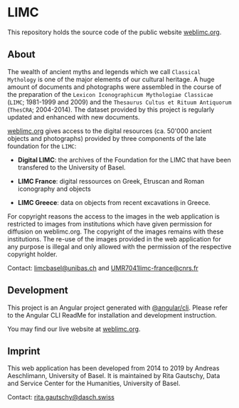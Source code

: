 # LIMC

This repository holds the source code of the public website [weblimc.org](http://www.weblimc.org).

## About

The wealth of ancient myths and legends which we call `Classical Mythology` is one of the major elements of our cultural heritage. 
A huge amount of documents and photographs were assembled in the course of the preparation of the `Lexicon Iconographicum Mythologiae Classicae` (`LIMC`; 1981-1999 and 2009) and the `Thesaurus Cultus et Rituum Antiquorum` (`ThesCRA`; 2004-2014). 
The dataset provided by this project is regularly updated and enhanced with new documents.

[weblimc.org](http://www.weblimc.org) gives access to the digital resources (ca. 50'000 ancient objects and photographs) provided by three components of the late foundation for the `LIMC`:

- **Digital LIMC**: the archives of the Foundation for the LIMC that have been transfered to the University of Basel.

- **LIMC France**: digital ressources on Greek, Etruscan and Roman iconography and objects

- **LIMC Greece**: data on objects from recent excavations in Greece.

For copyright reasons the access to the images in the web application is restricted to images from institutions which have given permission for diffusion on weblimc.org. 
The copyright of the images remains with these institutions. 
The re-use of the images provided in the web application for any purpose is illegal and only allowed with the permission of the respective copyright holder.

Contact: limcbasel@unibas.ch and UMR7041limc-france@cnrs.fr 

## Development

This project is an Angular project generated with [@angular/cli](https://github.com/angular/angular-cli). 
Please refer to the Angular CLI ReadMe for installation and development instruction.

You may find our live website at [weblimc.org](http://www.weblimc.org).

## Imprint

This web application has been developed from 2014 to 2019 by Andreas Aeschlimann, University of Basel.
It is maintained by Rita Gautschy, Data and Service Center for the Humanities, University of Basel.

Contact: rita.gautschy@dasch.swiss
